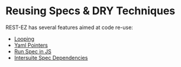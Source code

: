 # Reusing Specs & DRY Techniques

REST-EZ has several features aimed at code re-use:

- [Looping](/docs/reusing-specs/looping)
- [Yaml Pointers](/docs/reusing-specs/yaml-pointers)
- [Run Spec in JS](/docs/reusing-specs/run-spec-in-js)
- [Intersuite Spec Dependencies](/docs/reusing-specs/intersuite-spec-deps)